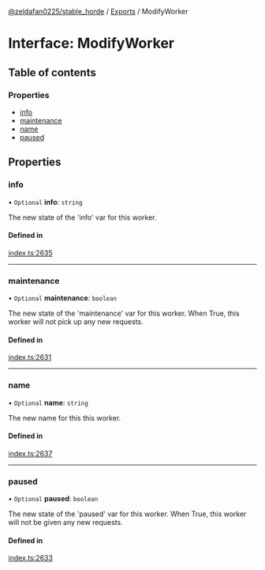 [@zeldafan0225/stable_horde](../README.md) / [Exports](../modules.md) / ModifyWorker

# Interface: ModifyWorker

## Table of contents

### Properties

- [info](ModifyWorker.md#info)
- [maintenance](ModifyWorker.md#maintenance)
- [name](ModifyWorker.md#name)
- [paused](ModifyWorker.md#paused)

## Properties

### info

• `Optional` **info**: `string`

The new state of the 'info' var for this worker.

#### Defined in

[index.ts:2635](https://github.com/ZeldaFan0225/stable_horde/blob/9241243/index.ts#L2635)

___

### maintenance

• `Optional` **maintenance**: `boolean`

The new state of the 'maintenance' var for this worker. When True, this worker will not pick up any new requests.

#### Defined in

[index.ts:2631](https://github.com/ZeldaFan0225/stable_horde/blob/9241243/index.ts#L2631)

___

### name

• `Optional` **name**: `string`

The new name for this this worker.

#### Defined in

[index.ts:2637](https://github.com/ZeldaFan0225/stable_horde/blob/9241243/index.ts#L2637)

___

### paused

• `Optional` **paused**: `boolean`

The new state of the 'paused' var for this worker. When True, this worker will not be given any new requests.

#### Defined in

[index.ts:2633](https://github.com/ZeldaFan0225/stable_horde/blob/9241243/index.ts#L2633)
